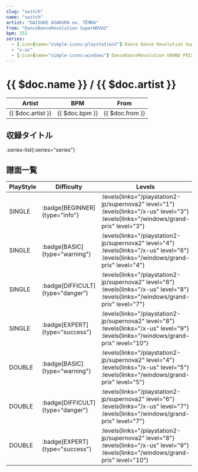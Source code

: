 ```yaml
---
slug: "switch"
name: "switch"
artist: "DAISUKE ASAKURA ex. TЁЯRA"
from: "DanceDanceRevolution SuperNOVA2"
bpm: 152
series:
  - [:icon{name="simple-icons:playstation2"} Dance Dance Revolution SuperNOVA2 :icon{name="flag:jp-4x3"}](/playstation2-jp/supernova2)
  - "x-us"
  - [:icon{name="simple-icons:windows"} DanceDanceRevolution GRAND PRIX (グランプリプレー)](/windows/grand-prix)
---
```


# {{ $doc.name }} / {{ $doc.artist }}

|Artist|BPM|From|
|------|---|----|
|{{ $doc.artist }}|{{ $doc.bpm }}|{{ $doc.from }}|

## 収録タイトル

:series-list{:series="series"}

## 譜面一覧

|PlayStyle|Difficulty|Levels|Notes|Movie|
|---------|----------|------|-----|-----|
|SINGLE| :badge[BEGINNER]{type="info"}| :levels{links="/playstation2-jp/supernova2" level="1"} :levels{links="/x-us" level="3"}  :levels{links="/windows/grand-prix" level="3"}|109/0||
|SINGLE| :badge[BASIC]{type="warning"}| :levels{links="/playstation2-jp/supernova2" level="4"} :levels{links="/x-us" level="6"}  :levels{links="/windows/grand-prix" level="4"}|180/9||
|SINGLE| :badge[DIFFICULT]{type="danger"}| :levels{links="/playstation2-jp/supernova2" level="6"} :levels{links="/x-us" level="8"}  :levels{links="/windows/grand-prix" level="7"}|232/11||
|SINGLE| :badge[EXPERT]{type="success"}| :levels{links="/playstation2-jp/supernova2" level="8"} :levels{links="/x-us" level="9"}  :levels{links="/windows/grand-prix" level="10"}|289/14||
|DOUBLE| :badge[BASIC]{type="warning"}| :levels{links="/playstation2-jp/supernova2" level="4"} :levels{links="/x-us" level="5"}  :levels{links="/windows/grand-prix" level="5"}|180/13||
|DOUBLE| :badge[DIFFICULT]{type="danger"}| :levels{links="/playstation2-jp/supernova2" level="6"} :levels{links="/x-us" level="7"}  :levels{links="/windows/grand-prix" level="7"}|226/10||
|DOUBLE| :badge[EXPERT]{type="success"}| :levels{links="/playstation2-jp/supernova2" level="8"} :levels{links="/x-us" level="9"}  :levels{links="/windows/grand-prix" level="10"}|281/13||
